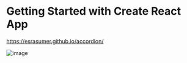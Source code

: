 # Getting Started with Create React App
https://esrasumer.github.io/accordion/

![image](https://user-images.githubusercontent.com/100795029/182552895-a2e6df72-823e-422d-a89d-8aca7f9bc5e5.png)
